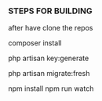 ### STEPS FOR BUILDING
after have clone the repos

composer install

php artisan key:generate

php artisan migrate:fresh

npm install
npm run watch
